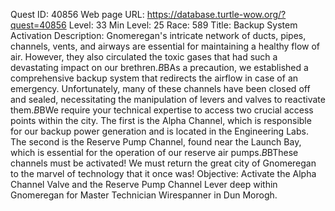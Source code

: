 Quest ID: 40856
Web page URL: https://database.turtle-wow.org/?quest=40856
Level: 33
Min Level: 25
Race: 589
Title: Backup System Activation
Description: Gnomeregan's intricate network of ducts, pipes, channels, vents, and airways are essential for maintaining a healthy flow of air. However, they also circulated the toxic gases that had such a devastating impact on our brethren.$B$BAs a precaution, we established a comprehensive backup system that redirects the airflow in case of an emergency. Unfortunately, many of these channels have been closed off and sealed, necessitating the manipulation of levers and valves to reactivate them.$B$BWe require your technical expertise to access two crucial access points within the city. The first is the Alpha Channel, which is responsible for our backup power generation and is located in the Engineering Labs. The second is the Reserve Pump Channel, found near the Launch Bay, which is essential for the operation of our reserve air pumps.$B$BThese channels must be activated! We must return the great city of Gnomeregan to the marvel of technology that it once was!
Objective: Activate the Alpha Channel Valve and the Reserve Pump Channel Lever deep within Gnomeregan for Master Technician Wirespanner in Dun Morogh.
